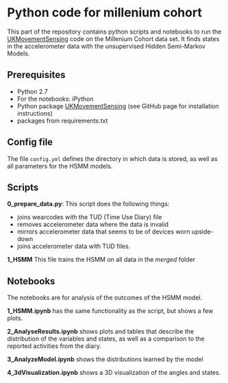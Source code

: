 # Python code for millenium cohort
This part of the repository contains python scripts and notebooks to run the 
[UKMovementSensing](https://github.com/NLeSC/UKMovementSensing/) code on the Millenium Cohort data set.
It finds states in the accelerometer data with the unsupervised Hidden Semi-Markov Models.

## Prerequisites
* Python 2.7
* For the notebooks: iPython
* Python package [UKMovementSensing](https://github.com/NLeSC/UKMovementSensing/) (see GitHub page for installation instructions)
* packages from requirements.txt

## Config file
The file `config.yml` defines the directory in which data is stored, as well as all parameters for the HSMM models.

## Scripts
**0_prepare_data.py**: This script does the following things:
* joins wearcodes with the TUD (Time Use Diary) file
* removes accelerometer data where the data is invalid
* mirrors accelerometer data that seems to be of devices worn upside-down
* joins accelerometer data with TUD files.

**1_HSMM** This file trains the HSMM on all data in the *merged* folder

## Notebooks
The notebooks are for analysis of the outcomes of the HSMM model.

**1_HSMM.ipynb** has the same functionality as the script, but shows a few plots.

**2_AnalyseResults.ipynb** shows plots and tables that describe the distribution of the variables and states, 
as well as a comparison to the reported activities from the diary.

**3_AnalyzeModel.ipynb** shows the distributions learned by the model

**4_3dVisualization.ipynb** shows a 3D visualization of the angles and states.